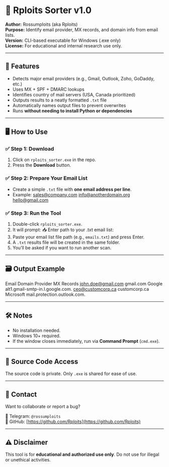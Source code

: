 # 🧪 Rploits Sorter v1.0

**Author:** Rossumploits (aka Rploits)  
**Purpose:** Identify email provider, MX records, and domain info from email lists.  
**Version:** CLI-based executable for Windows (.exe only)  
**License:** For educational and internal research use only.

---

## 🔧 Features

- Detects major email providers (e.g., Gmail, Outlook, Zoho, GoDaddy, etc.)
- Uses MX + SPF + DMARC lookups
- Identifies country of mail servers (USA, Canada prioritized)
- Outputs results to a neatly formatted `.txt` file
- Automatically names output files to prevent overwrites
- Runs **without needing to install Python or dependencies**

---

## 🖥️ How to Use

### ✅ Step 1: Download
1. Click on `rploits_sorter.exe` in the repo.
2. Press the **Download** button.

### ✅ Step 2: Prepare Your Email List
- Create a simple `.txt` file with **one email address per line**.
- Example:
sales@company.com
info@anotherdomain.org
hello@gmail.com


### ✅ Step 3: Run the Tool
1. Double-click `rploits_sorter.exe`.
2. It will prompt:
📥 Enter path to your .txt email list:
3. Paste your email list file path (e.g., `emails.txt`) and press Enter.
4. A `.txt` results file will be created in the same folder.
5. You’ll be asked if you want to run another scan.

---

## 🗃️ Output Example

Email Domain Provider MX Records
john.doe@gmail.com gmail.com Google alt1.gmail-smtp-in.l.google.com.
ceo@customcorp.ca customcorp.ca Microsoft mail.protection.outlook.com.

---

## 🛠 Notes

- No installation needed.
- Windows 10+ required.
- If the window closes immediately, run via **Command Prompt** (`cmd.exe`).

---

## 🔐 Source Code Access

The source code is private. Only `.exe` is shared for ease of use.

---

## 💬 Contact

Want to collaborate or report a bug?

📧 Telegram: `@rossumploits`  
🔗 GitHub: [https://github.com/Rploits](https://github.com/Rploits)

---

## ⚠️ Disclaimer

This tool is for **educational and authorized use only**. Do not use for illegal or unethical activities.
